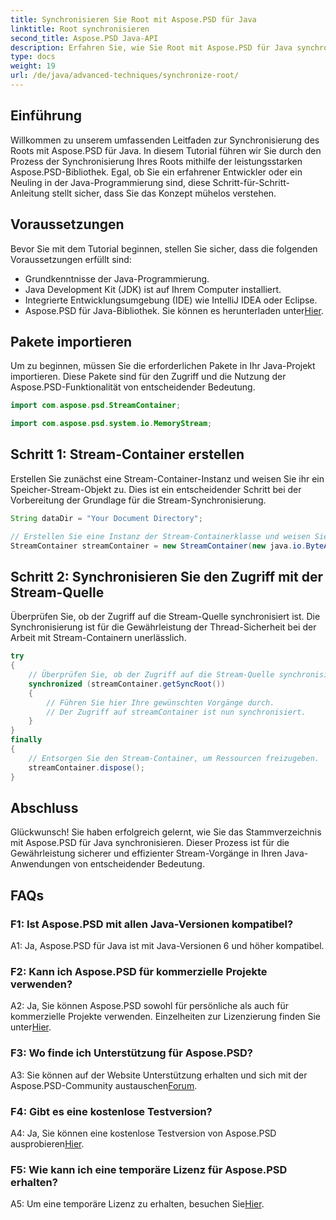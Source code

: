 ```yaml
---
title: Synchronisieren Sie Root mit Aspose.PSD für Java
linktitle: Root synchronisieren
second_title: Aspose.PSD Java-API
description: Erfahren Sie, wie Sie Root mit Aspose.PSD für Java synchronisieren. Befolgen Sie unsere Schritt-für-Schritt-Anleitung für effiziente Java-Stream-Vorgänge.
type: docs
weight: 19
url: /de/java/advanced-techniques/synchronize-root/
---
```

## Einführung

Willkommen zu unserem umfassenden Leitfaden zur Synchronisierung des Roots mit Aspose.PSD für Java. In diesem Tutorial führen wir Sie durch den Prozess der Synchronisierung Ihres Roots mithilfe der leistungsstarken Aspose.PSD-Bibliothek. Egal, ob Sie ein erfahrener Entwickler oder ein Neuling in der Java-Programmierung sind, diese Schritt-für-Schritt-Anleitung stellt sicher, dass Sie das Konzept mühelos verstehen.

## Voraussetzungen

Bevor Sie mit dem Tutorial beginnen, stellen Sie sicher, dass die folgenden Voraussetzungen erfüllt sind:

- Grundkenntnisse der Java-Programmierung.
- Java Development Kit (JDK) ist auf Ihrem Computer installiert.
- Integrierte Entwicklungsumgebung (IDE) wie IntelliJ IDEA oder Eclipse.
-  Aspose.PSD für Java-Bibliothek. Sie können es herunterladen unter[Hier](https://releases.aspose.com/psd/java/).

## Pakete importieren

Um zu beginnen, müssen Sie die erforderlichen Pakete in Ihr Java-Projekt importieren. Diese Pakete sind für den Zugriff und die Nutzung der Aspose.PSD-Funktionalität von entscheidender Bedeutung.

```java
import com.aspose.psd.StreamContainer;

import com.aspose.psd.system.io.MemoryStream;
```

## Schritt 1: Stream-Container erstellen

Erstellen Sie zunächst eine Stream-Container-Instanz und weisen Sie ihr ein Speicher-Stream-Objekt zu. Dies ist ein entscheidender Schritt bei der Vorbereitung der Grundlage für die Stream-Synchronisierung.

```java
String dataDir = "Your Document Directory";

// Erstellen Sie eine Instanz der Stream-Containerklasse und weisen Sie ein Speicher-Stream-Objekt zu.
StreamContainer streamContainer = new StreamContainer(new java.io.ByteArrayInputStream(new byte[0]));
```

## Schritt 2: Synchronisieren Sie den Zugriff mit der Stream-Quelle

Überprüfen Sie, ob der Zugriff auf die Stream-Quelle synchronisiert ist. Die Synchronisierung ist für die Gewährleistung der Thread-Sicherheit bei der Arbeit mit Stream-Containern unerlässlich.

```java
try
{
    // Überprüfen Sie, ob der Zugriff auf die Stream-Quelle synchronisiert ist.
    synchronized (streamContainer.getSyncRoot())
    {
        // Führen Sie hier Ihre gewünschten Vorgänge durch.
        // Der Zugriff auf streamContainer ist nun synchronisiert.
    }
}
finally
{
    // Entsorgen Sie den Stream-Container, um Ressourcen freizugeben.
    streamContainer.dispose();
}
```

## Abschluss

Glückwunsch! Sie haben erfolgreich gelernt, wie Sie das Stammverzeichnis mit Aspose.PSD für Java synchronisieren. Dieser Prozess ist für die Gewährleistung sicherer und effizienter Stream-Vorgänge in Ihren Java-Anwendungen von entscheidender Bedeutung.

## FAQs

### F1: Ist Aspose.PSD mit allen Java-Versionen kompatibel?

A1: Ja, Aspose.PSD für Java ist mit Java-Versionen 6 und höher kompatibel.

### F2: Kann ich Aspose.PSD für kommerzielle Projekte verwenden?

 A2: Ja, Sie können Aspose.PSD sowohl für persönliche als auch für kommerzielle Projekte verwenden. Einzelheiten zur Lizenzierung finden Sie unter[Hier](https://purchase.aspose.com/buy).

### F3: Wo finde ich Unterstützung für Aspose.PSD?

 A3: Sie können auf der Website Unterstützung erhalten und sich mit der Aspose.PSD-Community austauschen[Forum](https://forum.aspose.com/c/psd/34).

### F4: Gibt es eine kostenlose Testversion?

 A4: Ja, Sie können eine kostenlose Testversion von Aspose.PSD ausprobieren[Hier](https://releases.aspose.com/).

### F5: Wie kann ich eine temporäre Lizenz für Aspose.PSD erhalten?

 A5: Um eine temporäre Lizenz zu erhalten, besuchen Sie[Hier](https://purchase.aspose.com/temporary-license/).
